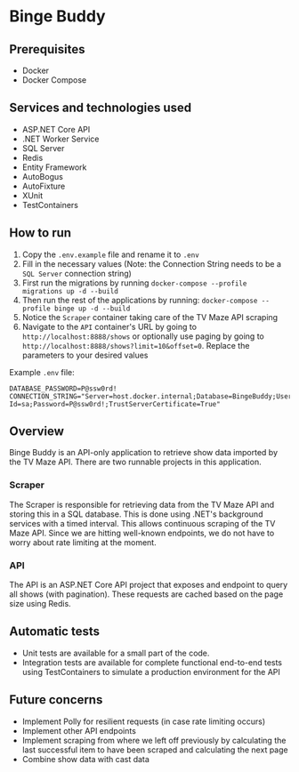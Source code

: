 # Binge Buddy

## Prerequisites

- Docker
- Docker Compose

## Services and technologies used

- ASP.NET Core API
- .NET Worker Service
- SQL Server
- Redis
- Entity Framework
- AutoBogus
- AutoFixture
- XUnit
- TestContainers

## How to run

1. Copy the `.env.example` file and rename it to `.env`
2. Fill in the necessary values (Note: the Connection String needs to be a `SQL Server` connection string)
3. First run the migrations by running `docker-compose --profile migrations up -d --build`
4. Then run the rest of the applications by running: `docker-compose --profile binge up -d --build`
5. Notice the `Scraper` container taking care of the TV Maze API scraping
6. Navigate to the `API` container's URL by going to `http://localhost:8888/shows` or optionally use paging by going to `http://localhost:8888/shows?limit=10&offset=0`. Replace the parameters to your desired values

Example `.env` file:

```
DATABASE_PASSWORD=P@ssw0rd!
CONNECTION_STRING="Server=host.docker.internal;Database=BingeBuddy;User Id=sa;Password=P@ssw0rd!;TrustServerCertificate=True"
```

## Overview

Binge Buddy is an API-only application to retrieve show data imported by the TV Maze API.
There are two runnable projects in this application.

### Scraper

The Scraper is responsible for retrieving data from the TV Maze API and storing this in a SQL database.
This is done using .NET's background services with a timed interval. This allows continuous scraping of the TV Maze API.
Since we are hitting well-known endpoints, we do not have to worry about rate limiting at the moment.

### API

The API is an ASP.NET Core API project that exposes and endpoint to query all shows (with pagination).
These requests are cached based on the page size using Redis.

## Automatic tests

- Unit tests are available for a small part of the code.
- Integration tests are available for complete functional end-to-end tests using TestContainers to simulate a production environment for the API

## Future concerns

- Implement Polly for resilient requests (in case rate limiting occurs)
- Implement other API endpoints
- Implement scraping from where we left off previously by calculating the last successful item to have been scraped and calculating the next page
- Combine show data with cast data
